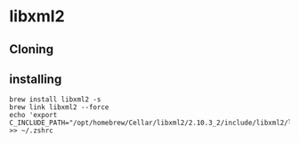 # libxml2
## Cloning

## installing

```
brew install libxml2 -s
brew link libxml2 --force
echo 'export C_INCLUDE_PATH="/opt/homebrew/Cellar/libxml2/2.10.3_2/include/libxml2/libxml/:$C_INCLUDE_PATH"' >> ~/.zshrc
```
